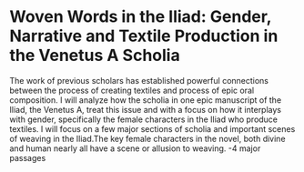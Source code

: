 # Woven Words in the Iliad: Gender, Narrative and Textile Production in the Venetus A Scholia
The work of previous scholars has established powerful connections between the process of creating textiles and process of epic oral composition. I will analyze how the scholia in one epic manuscript of the Iliad, the Venetus A, treat this issue and with a focus on how it interplays with gender, specifically the female characters in the Iliad who produce textiles. I will focus on a few major sections of scholia and important scenes of weaving in the Iliad.The key female characters in the novel, both divine and human  nearly all have a scene or allusion to weaving.
-4 major passages
